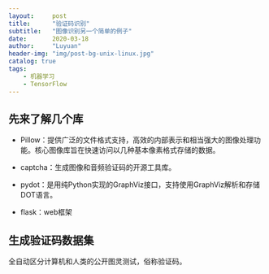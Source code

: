 ```yaml
---
layout:     post
title:      "验证码识别"
subtitle:   "图像识别另一个简单的例子"
date:       2020-03-18
author:     "Luyuan"
header-img: "img/post-bg-unix-linux.jpg"
catalog: true
tags:
    - 机器学习
    - TensorFlow
---
```


## 先来了解几个库

* Pillow：提供广泛的文件格式支持，高效的内部表示和相当强大的图像处理功能。核心图像库旨在快速访问以几种基本像素格式存储的数据。

* captcha：生成图像和音频验证码的开源工具库。

* pydot：是用纯Python实现的GraphViz接口，支持使用GraphViz解析和存储DOT语言。
 
*  flask：web框架

## 生成验证码数据集

全自动区分计算机和人类的公开图灵测试，俗称验证码。

 